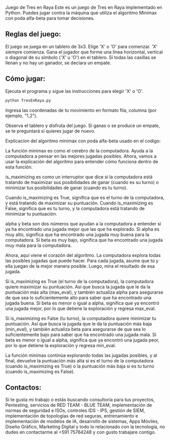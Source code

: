 Juego de Tres en Raya
Este es un juego de Tres en Raya implementado en Python. Puedes jugar contra la máquina que utiliza el algoritmo Minimax con poda alfa-beta para tomar decisiones.

## Reglas del juego:
El juego se juega en un tablero de 3x3.
Elige 'X' o 'O' para comenzar. 'X' siempre comienza.
Gana el jugador que forme una línea horizontal, vertical o diagonal de su símbolo ('X' u 'O') en el tablero.
Si todas las casillas se llenan y no hay un ganador, se declara un empate.

## Cómo jugar:
Ejecuta el programa y sigue las instrucciones para elegir 'X' o 'O'.

```bash
python TresEnRaya.py
```
Ingresa las coordenadas de tu movimiento en formato fila, columna (por ejemplo, "1,2").

Observa el tablero y disfruta del juego.
Si ganas o se produce un empate, se te preguntará si quieres jugar de nuevo.

Explicacion del algoritmo minimax con poda alfa-beta usado en el codigo:

La función minimax es como el cerebro de la computadora. Ayuda a la computadora a pensar en las mejores jugadas posibles. Ahora, vamos a usar la explicación del algoritmo para entender cómo funciona dentro de esta función.

is_maximizing es como un interruptor que dice si la computadora está tratando de maximizar sus posibilidades de ganar (cuando es su turno) o minimizar tus posibilidades de ganar (cuando es tu turno).

Cuando is_maximizing es True, significa que es el turno de la computadora, y está tratando de maximizar su puntuación. Cuando is_maximizing es False, significa que es tu turno, y la computadora está tratando de minimizar tu puntuación.

alpha y beta son dos números que ayudan a la computadora a entender si ya ha encontrado una jugada mejor que las que ha explorado. Si alpha es muy alto, significa que ha encontrado una jugada muy buena para la computadora. Si beta es muy bajo, significa que ha encontrado una jugada muy mala para la computadora.

Ahora, aquí viene el corazón del algoritmo. La computadora explora todas las posibles jugadas que puede hacer. Para cada jugada, asume que tú y ella juegan de la mejor manera posible. Luego, mira el resultado de esa jugada.

Si is_maximizing es True (el turno de la computadora), la computadora quiere maximizar su puntuación. Así que busca la jugada que le da la puntuación más alta (max_eval), y también actualiza alpha para asegurarse de que sea lo suficientemente alto para saber que ha encontrado una jugada buena. Si beta es menor o igual a alpha, significa que ya encontró una jugada mejor, por lo que detiene la exploración y regresa max_eval.

Si is_maximizing es False (tu turno), la computadora quiere minimizar tu puntuación. Así que busca la jugada que le da la puntuación más baja (min_eval), y también actualiza beta para asegurarse de que sea lo suficientemente bajo para saber que ha encontrado una jugada mala. Si beta es menor o igual a alpha, significa que ya encontró una jugada peor, por lo que detiene la exploración y regresa min_eval.

La función minimax continúa explorando todas las jugadas posibles, y al final, devuelve la puntuación más alta si es el turno de la computadora (cuando is_maximizing es True) o la puntuación más baja si es tu turno (cuando is_maximizing es False).

## Contactos:
Si te gusta mi trabajo o estás buscando consultoría para tus proyectos, Pentesting, servicios de RED TEAM - BLUE TEAM, implementación de normas de seguridad e ISOs, controles IDS - IPS, gestión de SIEM, implementación de topologías de red seguras, entrenamiento e implementación de modelos de IA, desarrollo de sistemas, Apps Móviles, Diseño Gráfico, Marketing Digital y todo lo relacionado con la tecnología, no dudes en contactarme al +591 75764248 y con gusto trabajare contigo.


